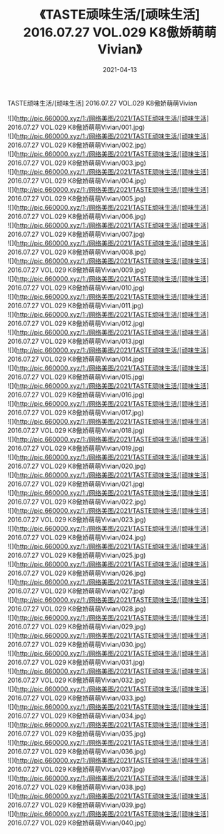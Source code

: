 ﻿---
layout: post
title:  《TASTE顽味生活/[顽味生活] 2016.07.27 VOL.029 K8傲娇萌萌Vivian》
date:   2021-04-13
img: http://pic.660000.xyz/1:/网络美图/2021/TASTE顽味生活/[顽味生活] 2016.07.27 VOL.029 K8傲娇萌萌Vivian/000.jpg
categories: [美女, 清纯, 唯美]
---

TASTE顽味生活/[顽味生活] 2016.07.27 VOL.029 K8傲娇萌萌Vivian

 ![](http://pic.660000.xyz/1:/网络美图/2021/TASTE顽味生活/[顽味生活] 2016.07.27 VOL.029 K8傲娇萌萌Vivian/001.jpg) <br>![](http://pic.660000.xyz/1:/网络美图/2021/TASTE顽味生活/[顽味生活] 2016.07.27 VOL.029 K8傲娇萌萌Vivian/002.jpg) <br>![](http://pic.660000.xyz/1:/网络美图/2021/TASTE顽味生活/[顽味生活] 2016.07.27 VOL.029 K8傲娇萌萌Vivian/003.jpg) <br>![](http://pic.660000.xyz/1:/网络美图/2021/TASTE顽味生活/[顽味生活] 2016.07.27 VOL.029 K8傲娇萌萌Vivian/004.jpg) <br>![](http://pic.660000.xyz/1:/网络美图/2021/TASTE顽味生活/[顽味生活] 2016.07.27 VOL.029 K8傲娇萌萌Vivian/005.jpg) <br>![](http://pic.660000.xyz/1:/网络美图/2021/TASTE顽味生活/[顽味生活] 2016.07.27 VOL.029 K8傲娇萌萌Vivian/006.jpg) <br>![](http://pic.660000.xyz/1:/网络美图/2021/TASTE顽味生活/[顽味生活] 2016.07.27 VOL.029 K8傲娇萌萌Vivian/007.jpg) <br>![](http://pic.660000.xyz/1:/网络美图/2021/TASTE顽味生活/[顽味生活] 2016.07.27 VOL.029 K8傲娇萌萌Vivian/008.jpg) <br>![](http://pic.660000.xyz/1:/网络美图/2021/TASTE顽味生活/[顽味生活] 2016.07.27 VOL.029 K8傲娇萌萌Vivian/009.jpg) <br>![](http://pic.660000.xyz/1:/网络美图/2021/TASTE顽味生活/[顽味生活] 2016.07.27 VOL.029 K8傲娇萌萌Vivian/010.jpg) <br>![](http://pic.660000.xyz/1:/网络美图/2021/TASTE顽味生活/[顽味生活] 2016.07.27 VOL.029 K8傲娇萌萌Vivian/011.jpg) <br>![](http://pic.660000.xyz/1:/网络美图/2021/TASTE顽味生活/[顽味生活] 2016.07.27 VOL.029 K8傲娇萌萌Vivian/012.jpg) <br>![](http://pic.660000.xyz/1:/网络美图/2021/TASTE顽味生活/[顽味生活] 2016.07.27 VOL.029 K8傲娇萌萌Vivian/013.jpg) <br>![](http://pic.660000.xyz/1:/网络美图/2021/TASTE顽味生活/[顽味生活] 2016.07.27 VOL.029 K8傲娇萌萌Vivian/014.jpg) <br>![](http://pic.660000.xyz/1:/网络美图/2021/TASTE顽味生活/[顽味生活] 2016.07.27 VOL.029 K8傲娇萌萌Vivian/015.jpg) <br>![](http://pic.660000.xyz/1:/网络美图/2021/TASTE顽味生活/[顽味生活] 2016.07.27 VOL.029 K8傲娇萌萌Vivian/016.jpg) <br>![](http://pic.660000.xyz/1:/网络美图/2021/TASTE顽味生活/[顽味生活] 2016.07.27 VOL.029 K8傲娇萌萌Vivian/017.jpg) <br>![](http://pic.660000.xyz/1:/网络美图/2021/TASTE顽味生活/[顽味生活] 2016.07.27 VOL.029 K8傲娇萌萌Vivian/018.jpg) <br>![](http://pic.660000.xyz/1:/网络美图/2021/TASTE顽味生活/[顽味生活] 2016.07.27 VOL.029 K8傲娇萌萌Vivian/019.jpg) <br>![](http://pic.660000.xyz/1:/网络美图/2021/TASTE顽味生活/[顽味生活] 2016.07.27 VOL.029 K8傲娇萌萌Vivian/020.jpg) <br>![](http://pic.660000.xyz/1:/网络美图/2021/TASTE顽味生活/[顽味生活] 2016.07.27 VOL.029 K8傲娇萌萌Vivian/021.jpg) <br>![](http://pic.660000.xyz/1:/网络美图/2021/TASTE顽味生活/[顽味生活] 2016.07.27 VOL.029 K8傲娇萌萌Vivian/022.jpg) <br>![](http://pic.660000.xyz/1:/网络美图/2021/TASTE顽味生活/[顽味生活] 2016.07.27 VOL.029 K8傲娇萌萌Vivian/023.jpg) <br>![](http://pic.660000.xyz/1:/网络美图/2021/TASTE顽味生活/[顽味生活] 2016.07.27 VOL.029 K8傲娇萌萌Vivian/024.jpg) <br>![](http://pic.660000.xyz/1:/网络美图/2021/TASTE顽味生活/[顽味生活] 2016.07.27 VOL.029 K8傲娇萌萌Vivian/025.jpg) <br>![](http://pic.660000.xyz/1:/网络美图/2021/TASTE顽味生活/[顽味生活] 2016.07.27 VOL.029 K8傲娇萌萌Vivian/026.jpg) <br>![](http://pic.660000.xyz/1:/网络美图/2021/TASTE顽味生活/[顽味生活] 2016.07.27 VOL.029 K8傲娇萌萌Vivian/027.jpg) <br>![](http://pic.660000.xyz/1:/网络美图/2021/TASTE顽味生活/[顽味生活] 2016.07.27 VOL.029 K8傲娇萌萌Vivian/028.jpg) <br>![](http://pic.660000.xyz/1:/网络美图/2021/TASTE顽味生活/[顽味生活] 2016.07.27 VOL.029 K8傲娇萌萌Vivian/029.jpg) <br>![](http://pic.660000.xyz/1:/网络美图/2021/TASTE顽味生活/[顽味生活] 2016.07.27 VOL.029 K8傲娇萌萌Vivian/030.jpg) <br>![](http://pic.660000.xyz/1:/网络美图/2021/TASTE顽味生活/[顽味生活] 2016.07.27 VOL.029 K8傲娇萌萌Vivian/031.jpg) <br>![](http://pic.660000.xyz/1:/网络美图/2021/TASTE顽味生活/[顽味生活] 2016.07.27 VOL.029 K8傲娇萌萌Vivian/032.jpg) <br>![](http://pic.660000.xyz/1:/网络美图/2021/TASTE顽味生活/[顽味生活] 2016.07.27 VOL.029 K8傲娇萌萌Vivian/033.jpg) <br>![](http://pic.660000.xyz/1:/网络美图/2021/TASTE顽味生活/[顽味生活] 2016.07.27 VOL.029 K8傲娇萌萌Vivian/034.jpg) <br>![](http://pic.660000.xyz/1:/网络美图/2021/TASTE顽味生活/[顽味生活] 2016.07.27 VOL.029 K8傲娇萌萌Vivian/035.jpg) <br>![](http://pic.660000.xyz/1:/网络美图/2021/TASTE顽味生活/[顽味生活] 2016.07.27 VOL.029 K8傲娇萌萌Vivian/036.jpg) <br>![](http://pic.660000.xyz/1:/网络美图/2021/TASTE顽味生活/[顽味生活] 2016.07.27 VOL.029 K8傲娇萌萌Vivian/037.jpg) <br>![](http://pic.660000.xyz/1:/网络美图/2021/TASTE顽味生活/[顽味生活] 2016.07.27 VOL.029 K8傲娇萌萌Vivian/038.jpg) <br>![](http://pic.660000.xyz/1:/网络美图/2021/TASTE顽味生活/[顽味生活] 2016.07.27 VOL.029 K8傲娇萌萌Vivian/039.jpg) <br>![](http://pic.660000.xyz/1:/网络美图/2021/TASTE顽味生活/[顽味生活] 2016.07.27 VOL.029 K8傲娇萌萌Vivian/040.jpg) <br>